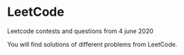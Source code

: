 # LeetCode
Leetcode contests and questions from 4 june 2020


You will find solutions of different problems from LeetCode.
